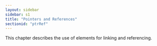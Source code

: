```yaml
---
layout: sidebar
sidebar: s1
title: "Pointers and References"
sectionid: "ptrRef"
---
```


<span class="div">
   
   This chapter describes the use of elements for linking and referencing.
   
   
   
   
</span>